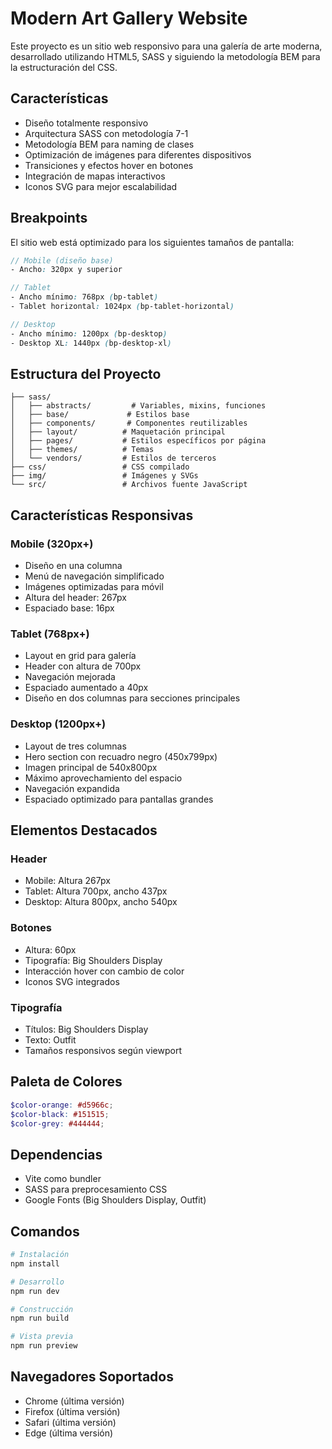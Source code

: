 # Modern Art Gallery Website

Este proyecto es un sitio web responsivo para una galería de arte moderna, desarrollado utilizando HTML5, SASS y siguiendo la metodología BEM para la estructuración del CSS.

## Características

- Diseño totalmente responsivo
- Arquitectura SASS con metodología 7-1
- Metodología BEM para naming de clases
- Optimización de imágenes para diferentes dispositivos
- Transiciones y efectos hover en botones
- Integración de mapas interactivos
- Iconos SVG para mejor escalabilidad

## Breakpoints

El sitio web está optimizado para los siguientes tamaños de pantalla:

```scss
// Mobile (diseño base)
- Ancho: 320px y superior

// Tablet
- Ancho mínimo: 768px (bp-tablet)
- Tablet horizontal: 1024px (bp-tablet-horizontal)

// Desktop
- Ancho mínimo: 1200px (bp-desktop)
- Desktop XL: 1440px (bp-desktop-xl)
```

## Estructura del Proyecto

```
├── sass/
│   ├── abstracts/         # Variables, mixins, funciones
│   ├── base/             # Estilos base
│   ├── components/       # Componentes reutilizables
│   ├── layout/          # Maquetación principal
│   ├── pages/           # Estilos específicos por página
│   ├── themes/          # Temas
│   └── vendors/         # Estilos de terceros
├── css/                 # CSS compilado
├── img/                 # Imágenes y SVGs
└── src/                 # Archivos fuente JavaScript
```

## Características Responsivas

### Mobile (320px+)
- Diseño en una columna
- Menú de navegación simplificado
- Imágenes optimizadas para móvil
- Altura del header: 267px
- Espaciado base: 16px

### Tablet (768px+)
- Layout en grid para galería
- Header con altura de 700px
- Navegación mejorada
- Espaciado aumentado a 40px
- Diseño en dos columnas para secciones principales

### Desktop (1200px+)
- Layout de tres columnas
- Hero section con recuadro negro (450x799px)
- Imagen principal de 540x800px
- Máximo aprovechamiento del espacio
- Navegación expandida
- Espaciado optimizado para pantallas grandes

## Elementos Destacados

### Header
- Mobile: Altura 267px
- Tablet: Altura 700px, ancho 437px
- Desktop: Altura 800px, ancho 540px

### Botones
- Altura: 60px
- Tipografía: Big Shoulders Display
- Interacción hover con cambio de color
- Iconos SVG integrados

### Tipografía
- Títulos: Big Shoulders Display
- Texto: Outfit
- Tamaños responsivos según viewport

## Paleta de Colores

```scss
$color-orange: #d5966c;
$color-black: #151515;
$color-grey: #444444;
```

## Dependencias

- Vite como bundler
- SASS para preprocesamiento CSS
- Google Fonts (Big Shoulders Display, Outfit)

## Comandos

```bash
# Instalación
npm install

# Desarrollo
npm run dev

# Construcción
npm run build

# Vista previa
npm run preview
```

## Navegadores Soportados

- Chrome (última versión)
- Firefox (última versión)
- Safari (última versión)
- Edge (última versión)
